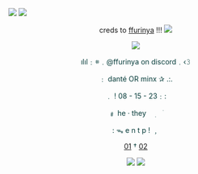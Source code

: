 ![](https://64.media.tumblr.com/2986daf5cb283fe91571f2831c1922bd/8349cc88b35a4ec4-a9/s1280x1920/6c570e89a7241a48f8b00fdd02ef495b733d0f11.pnj)
![](https://64.media.tumblr.com/eb1d2b228567138012e9175600cdf8a4/f817209b0615f2bc-06/s2048x3072/bb6b4e10405a782c4a5cf31491bbd74d6318a22a.pnj)
<div align="center">

creds to [ffurinya](https://www.tumblr.com/ffurinya/770525178098794496/cloud-strife-graphics-f2u-w-like-n-credits) !!!
![](https://64.media.tumblr.com/43ea13642702ffd76f8b0fc7e7bd141e/753dbd10bfcf95ba-20/s1280x1920/4ca5debb678bfffed0e41260d200b601d2c264a6.pnj)
  

![](https://64.media.tumblr.com/e65007e478db88c28de79f2213b47307/f817209b0615f2bc-be/s2048x3072/c067b29e6f94e0841a11e59c7e9e749e4316dade.pnj)

<div align="center" style="color:#073d3b;">

ılıl﹕𖥻﹒@ffurinya on discord﹒‹𝟹

﹕ danté OR minx ✰ .:.

﹒ ! 08 - 15 - 23﹕:

﹟ he · they ㅤ࣭ ㅤׂ

: ᯓ e n t p ! ﹐

[01](https://getiann.carrd.co/ )         †        [02](https://roses.atabook.org)

</div>

![](https://64.media.tumblr.com/5f3ab2de68543f68e90fc1cdb83dd552/f817209b0615f2bc-fa/s2048x3072/61c592b268baef5e025035a54e3b7debcaadc34e.pnj)
![](https://64.media.tumblr.com/2986daf5cb283fe91571f2831c1922bd/8349cc88b35a4ec4-a9/s1280x1920/6c570e89a7241a48f8b00fdd02ef495b733d0f11.pnj)

